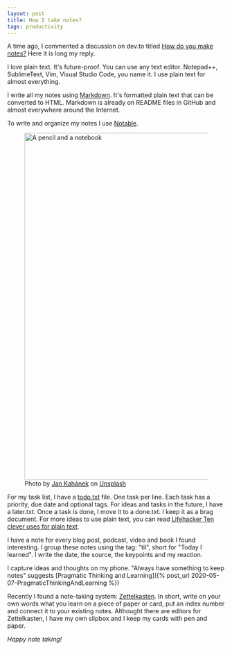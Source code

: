```yaml
---
layout: post
title: How I take notes?
tags: productivity
---
```


A time ago, I commented a discussion on dev.to titled [How do you make notes?](https://dev.to/kvanrooyen/how-do-you-make-notes-3444) Here it is long my reply. 

I love plain text. It's future-proof. You can use any text editor. Notepad++, SublimeText, Vim, Visual Studio Code, you name it. I use plain text for almost everything.

I write all my notes using [Markdown](https://www.markdownguide.org/). It's formatted plain text that can be converted to HTML. Markdown is already on README files in GitHub and almost everywhere around the Internet.

To write and organize my notes I use [Notable](https://notable.app/).

<figure>
<img src="https://images.unsplash.com/photo-1483546416237-76fd26bbcdd1?ixlib=rb-1.2.1&q=80&fm=jpg&crop=entropy&cs=tinysrgb&w=800&h=400&fit=crop&ixid=eyJhcHBfaWQiOjF9" width="800" alt="A pencil and a notebook" />

<figcaption><span>Photo by <a href="https://unsplash.com/@honza_kahanek?utm_source=unsplash&amp;utm_medium=referral&amp;utm_content=creditCopyText">Jan Kahánek</a> on <a href="https://unsplash.com/?utm_source=unsplash&amp;utm_medium=referral&amp;utm_content=creditCopyText">Unsplash</a></span></figcaption>
</figure>

For my task list, I have a [todo.txt](http://todotxt.org/) file. One task per line. Each task has a priority, due date and optional tags. For ideas and tasks in the future, I have a later.txt. Once a task is done, I move it to a done.txt. I keep it as a brag document. For more ideas to use plain text, you can read [Lifehacker Ten clever uses for plain text](https://lifehacker.com/ten-clever-uses-for-plain-text-files-that-can-increase-1662774267).

I have a note for every blog post, podcast, video and book I found interesting. I group these notes using the tag: "til", short for "Today I learned". I write the date, the source, the keypoints and my reaction.

I capture ideas and thoughts on my phone. "Always have something to keep notes" suggests [Pragmatic Thinking and Learning]({% post_url 2020-05-07-PragmaticThinkingAndLearning %})

Recently I found a note-taking system: [Zettelkasten](https://en.wikipedia.org/wiki/Zettelkasten). In short, write on your own words what you learn on a piece of paper or card, put an index number and connect it to your existing notes. Althought there are editors for Zettelkasten, I have my own slipbox and I keep my cards with pen and paper.

_Happy note taking!_
